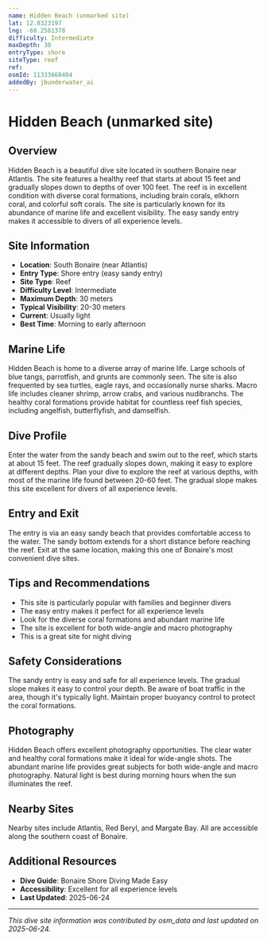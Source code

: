 ```yaml
---
name: Hidden Beach (unmarked site)
lat: 12.0323197
lng: -68.2581378
difficulty: Intermediate
maxDepth: 30
entryType: shore
siteType: reef
ref: 
osmId: 11333668404
addedBy: jbunderwater_ai
---
```


# Hidden Beach (unmarked site)

## Overview
Hidden Beach is a beautiful dive site located in southern Bonaire near Atlantis. The site features a healthy reef that starts at about 15 feet and gradually slopes down to depths of over 100 feet. The reef is in excellent condition with diverse coral formations, including brain corals, elkhorn coral, and colorful soft corals. The site is particularly known for its abundance of marine life and excellent visibility. The easy sandy entry makes it accessible to divers of all experience levels.

## Site Information
- **Location**: South Bonaire (near Atlantis)
- **Entry Type**: Shore entry (easy sandy entry)
- **Site Type**: Reef
- **Difficulty Level**: Intermediate
- **Maximum Depth**: 30 meters
- **Typical Visibility**: 20-30 meters
- **Current**: Usually light
- **Best Time**: Morning to early afternoon

## Marine Life
Hidden Beach is home to a diverse array of marine life. Large schools of blue tangs, parrotfish, and grunts are commonly seen. The site is also frequented by sea turtles, eagle rays, and occasionally nurse sharks. Macro life includes cleaner shrimp, arrow crabs, and various nudibranchs. The healthy coral formations provide habitat for countless reef fish species, including angelfish, butterflyfish, and damselfish.

## Dive Profile
Enter the water from the sandy beach and swim out to the reef, which starts at about 15 feet. The reef gradually slopes down, making it easy to explore at different depths. Plan your dive to explore the reef at various depths, with most of the marine life found between 20-60 feet. The gradual slope makes this site excellent for divers of all experience levels.

## Entry and Exit
The entry is via an easy sandy beach that provides comfortable access to the water. The sandy bottom extends for a short distance before reaching the reef. Exit at the same location, making this one of Bonaire's most convenient dive sites.

## Tips and Recommendations
- This site is particularly popular with families and beginner divers
- The easy entry makes it perfect for all experience levels
- Look for the diverse coral formations and abundant marine life
- The site is excellent for both wide-angle and macro photography
- This is a great site for night diving

## Safety Considerations
The sandy entry is easy and safe for all experience levels. The gradual slope makes it easy to control your depth. Be aware of boat traffic in the area, though it's typically light. Maintain proper buoyancy control to protect the coral formations.

## Photography
Hidden Beach offers excellent photography opportunities. The clear water and healthy coral formations make it ideal for wide-angle shots. The abundant marine life provides great subjects for both wide-angle and macro photography. Natural light is best during morning hours when the sun illuminates the reef.

## Nearby Sites
Nearby sites include Atlantis, Red Beryl, and Margate Bay. All are accessible along the southern coast of Bonaire.

## Additional Resources
- **Dive Guide**: Bonaire Shore Diving Made Easy
- **Accessibility**: Excellent for all experience levels
- **Last Updated**: 2025-06-24

---
*This dive site information was contributed by osm_data and last updated on 2025-06-24.* 